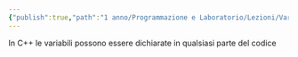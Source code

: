 ```yaml
---
{"publish":true,"path":"1 anno/Programmazione e Laboratorio/Lezioni/Variabili.md","permalink":"/1 anno/Programmazione e Laboratorio/Lezioni/Variabili/","PassFrontmatter":true}
---
```



In C++ le variabili possono essere dichiarate in qualsiasi parte del codice